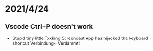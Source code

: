 # 2021/4/24
## Vscode Ctrl+P doesn't work
- Stupid tiny little Fxxking Screencast App has hijacked the keyboard shortcut Verbindung~  Verdammt!